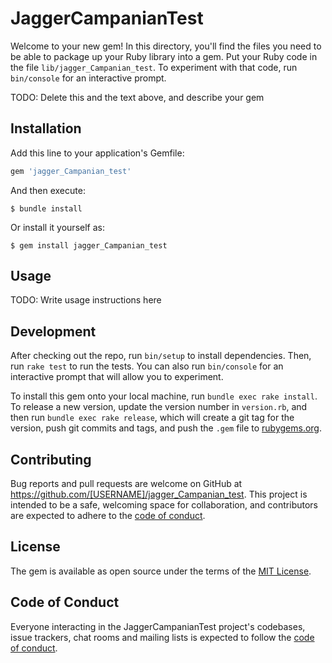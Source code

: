 # JaggerCampanianTest

Welcome to your new gem! In this directory, you'll find the files you need to be able to package up your Ruby library into a gem. Put your Ruby code in the file `lib/jagger_Campanian_test`. To experiment with that code, run `bin/console` for an interactive prompt.

TODO: Delete this and the text above, and describe your gem

## Installation

Add this line to your application's Gemfile:

```ruby
gem 'jagger_Campanian_test'
```

And then execute:

    $ bundle install

Or install it yourself as:

    $ gem install jagger_Campanian_test

## Usage

TODO: Write usage instructions here

## Development

After checking out the repo, run `bin/setup` to install dependencies. Then, run `rake test` to run the tests. You can also run `bin/console` for an interactive prompt that will allow you to experiment.

To install this gem onto your local machine, run `bundle exec rake install`. To release a new version, update the version number in `version.rb`, and then run `bundle exec rake release`, which will create a git tag for the version, push git commits and tags, and push the `.gem` file to [rubygems.org](https://rubygems.org).

## Contributing

Bug reports and pull requests are welcome on GitHub at https://github.com/[USERNAME]/jagger_Campanian_test. This project is intended to be a safe, welcoming space for collaboration, and contributors are expected to adhere to the [code of conduct](https://github.com/[USERNAME]/jagger_Campanian_test/blob/master/CODE_OF_CONDUCT.md).


## License

The gem is available as open source under the terms of the [MIT License](https://opensource.org/licenses/MIT).

## Code of Conduct

Everyone interacting in the JaggerCampanianTest project's codebases, issue trackers, chat rooms and mailing lists is expected to follow the [code of conduct](https://github.com/[USERNAME]/jagger_Campanian_test/blob/master/CODE_OF_CONDUCT.md).
